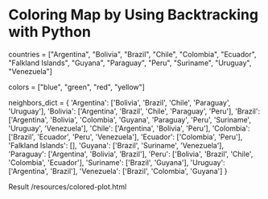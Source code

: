 # Coloring Map by Using Backtracking with Python

countries = ["Argentina", "Bolivia", "Brazil", "Chile", "Colombia", "Ecuador", 
             "Falkland Islands", "Guyana", "Paraguay", "Peru", "Suriname", 
             "Uruguay", "Venezuela"]
			 
colors = ["blue", "green", "red", "yellow"]

neighbors_dict = {
    'Argentina': ['Bolivia', 'Brazil', 'Chile', 'Paraguay', 'Uruguay'],
    'Bolivia': ['Argentina', 'Brazil', 'Chile', 'Paraguay', 'Peru'],
    'Brazil': ['Argentina', 'Bolivia', 'Colombia', 'Guyana', 'Paraguay',
               'Peru', 'Suriname', 'Uruguay', 'Venezuela'],
    'Chile': ['Argentina', 'Bolivia', 'Peru'],
    'Colombia': ['Brazil', 'Ecuador', 'Peru', 'Venezuela'],
    'Ecuador': ['Colombia', 'Peru'],
    'Falkland Islands': [],
    'Guyana': ['Brazil', 'Suriname', 'Venezuela'],
    'Paraguay': ['Argentina', 'Bolivia', 'Brazil'],
    'Peru': ['Bolivia', 'Brazil', 'Chile', 'Colombia', 'Ecuador'],
    'Suriname': ['Brazil', 'Guyana'],
    'Uruguay': ['Argentina', 'Brazil'],
    'Venezuela': ['Brazil', 'Colombia', 'Guyana']
    }

Result 
/resources/colored-plot.html
